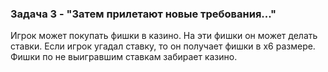 ### Задача 3 - "Затем прилетают новые требования..."

Игрок может покупать фишки в казино. На эти фишки он может делать ставки. Если игрок угадал ставку, то он получает фишки в х6 размере. Фишки по не выигравшим ставкам забирает казино.